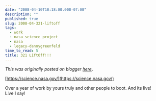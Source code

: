 ```yaml
---
date: "2008-04-10T10:18:00.000-07:00"
description: ""
published: true
slug: 2008-04-321-liftoff
tags:
  - work
  - nasa science project
  - nasa
  - legacy-dannygreenfeld
time_to_read: 5
title: 321 LiftOff!!!
---
```


_This was originally posted on blogger [here](https://dannygreenfeld.blogspot.com/2008/04/321-liftoff.html)_.

[https://science.nasa.gov/](https://science.nasa.gov/)

Over a year of work by yours truly and other people to boot. And its live! Live I say!
